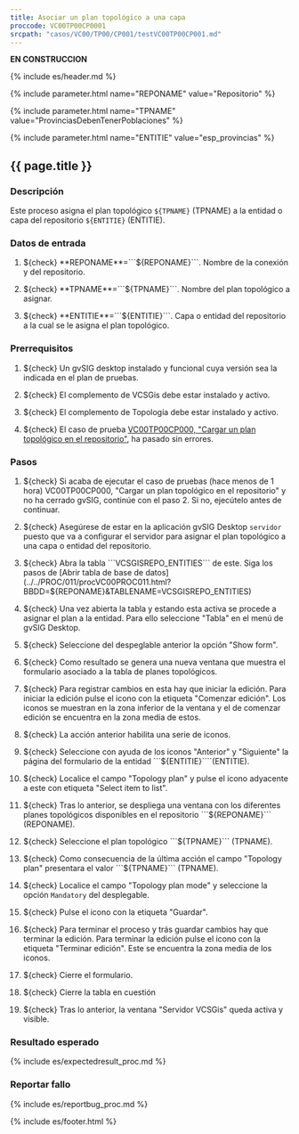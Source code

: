 ```yaml
---
title: Asociar un plan topológico a una capa
proccode: VC00TP00CP0001
srcpath: "casos/VC00/TP00/CP001/testVC00TP00CP001.md"
---
```


**EN CONSTRUCCION**

{% include es/header.md %}

{% include parameter.html name="REPONAME" value="Repositorio" %}

{% include parameter.html name="TPNAME" value="ProvinciasDebenTenerPoblaciones" %}

{% include parameter.html name="ENTITIE" value="esp_provincias" %}


## {{ page.title }}

### Descripción

Este proceso asigna el plan topológico ```${TPNAME}``` (TPNAME) a la entidad o capa del 
repositorio ```${ENTITIE}``` (ENTITIE).

### Datos de entrada

1. ${check} **REPONAME**=```${REPONAME}```. Nombre de la conexión y del repositorio.

2. ${check} **TPNAME**=```${TPNAME}```. Nombre del plan topológico a asignar.

3. ${check} **ENTITIE**=```${ENTITIE}```. Capa o entidad del repositorio a la cual se le asigna el plan topológico.

### Prerrequisitos

1. ${check} Un gvSIG desktop instalado y funcional cuya versión sea la indicada en el plan de pruebas.

2. ${check} El complemento de VCSGis debe estar instalado y activo.

3. ${check} El complemento de Topología debe estar instalado y activo.

4. ${check} El caso de prueba [VC00TP00CP000, "Cargar un plan topológico en el repositorio"](../../TP00/CP000/testVC00TP00CP000.md),
   ha pasado sin errores.
   
### Pasos
1. ${check} Si acaba de ejecutar el caso de pruebas (hace menos de 1 hora) VC00TP00CP000,
    "Cargar un plan topológico en el repositorio"
    y no ha cerrado gvSIG, continúe con el paso 2. Si no, ejecútelo antes de continuar.

2. ${check} Asegúrese de estar en la aplicación gvSIG Desktop ```servidor``` puesto que va a configurar el 
    servidor para asignar el plan topológico a una capa o entidad del repositorio.

3. ${check} Abra la tabla ```VCSGISREPO_ENTITIES``` de este. Siga los pasos de 
    [Abrir tabla de base de datos](../../PROC/011/procVC00PROC011.html?BBDD=${REPONAME}&TABLENAME=VCSGISREPO_ENTITIES)

4. ${check} Una vez abierta la tabla y estando esta activa se procede a asignar el plan a la entidad. Para ello 
    seleccione "Tabla" en el menú de gvSIG Desktop.

5. ${check} Seleccione del despeglable anterior la opción "Show form". 

6. ${check} Como resultado se genera una nueva ventana que muestra el formulario asociado a la tabla 
   de planes topológicos.

7. ${check} Para registrar cambios en esta hay que iniciar la edición. Para iniciar la edición pulse el icono con la
   etiqueta "Comenzar edición". Los iconos se muestran en la zona inferior de la ventana y el de comenzar edición se
   encuentra en la zona media de estos.

8. ${check} La acción anterior habilita una serie de iconos.

9. ${check} Seleccione con ayuda de los iconos "Anterior" y "Siguiente" la página del formulario de la 
   entidad ```${ENTITIE}````(ENTITIE).

10. ${check} Localice el campo "Topology plan" y pulse el icono adyacente a este con etiqueta "Select item to list".

11. ${check} Tras lo anterior, se despliega una ventana con los diferentes planes topológicos disponibles 
    en el repositorio ```${REPONAME}``` (REPONAME).

12. ${check} Seleccione el plan topológico ```${TPNAME}``` (TPNAME).

13. ${check} Como consecuencia de la última acción el campo "Topology plan" presentara el valor ```${TPNAME}``` (TPNAME).

14. ${check} Localice el campo "Topology plan mode" y seleccione la opción ```Mandatory``` del desplegable.

15. ${check} Pulse el icono con la etiqueta "Guardar".

16. ${check} Para terminar el proceso y trás guardar cambios hay que terminar la edición. Para terminar la edición pulse 
    el icono con la etiqueta "Terminar edición". Este se encuentra la zona media de los iconos. 

17. ${check} Cierre el formulario.

18. ${check} Cierre la tabla en cuestión

19. ${check} Tras lo anterior, la ventana "Servidor VCSGis" queda activa y visible.


### Resultado esperado

{% include es/expectedresult_proc.md %}

### Reportar fallo

{% include es/reportbug_proc.md %}

{% include es/footer.html %}
